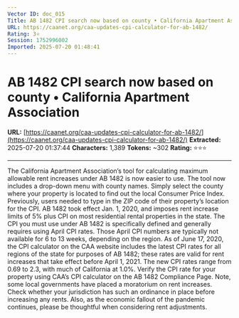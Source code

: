 ```yaml
---
Vector ID: doc_015
Title: AB 1482 CPI search now based on county • California Apartment Association
URL: https://caanet.org/caa-updates-cpi-calculator-for-ab-1482/
Rating: 3⭐
Session: 1752996002
Imported: 2025-07-20 01:48:41
---
```


# AB 1482 CPI search now based on county • California Apartment Association

**URL:** [https://caanet.org/caa-updates-cpi-calculator-for-ab-1482/](https://caanet.org/caa-updates-cpi-calculator-for-ab-1482/)
**Extracted:** 2025-07-20 01:37:44
**Characters:** 1,389
**Tokens:** ~302
**Rating:** ⭐⭐⭐

---


The California Apartment Association’s tool for calculating maximum allowable rent increases under AB 1482 is now easier to use.
The tool now includes a drop-down menu with county names. Simply select the county where your property is located to find out the local Consumer Price Index. Previously, users needed to type in the ZIP code of their property’s location for the CPI.
AB 1482 took effect Jan. 1, 2020, and imposes rent increase limits of 5% plus CPI on most residential rental properties in the state.
The CPI you must use under AB 1482 is specifically defined and generally requires using April CPI rates. Those April CPI numbers are typically not available for 6 to 13 weeks, depending on the region.
As of June 17, 2020, the CPI calculator on the CAA website includes the latest CPI rates for all regions of the state for purposes of AB 1482; these rates are valid for rent increases that take effect before April 1, 2021.
The new CPI rates range from 0.69 to 2.3, with much of California at 1.0%. Verify the CPI rate for your property using CAA’s CPI calculator on the AB 1482 Compliance Page.
Note, some local governments have placed a moratorium on rent increases. Check whether your jurisdiction has such an ordinance in place before increasing any rents. Also, as the economic fallout of the pandemic continues, please be thoughtful when considering rent adjustments.



